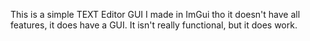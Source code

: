 This is a simple TEXT Editor GUI I made in ImGui tho it doesn't have all features, it does have a GUI.
It isn't really functional, but it does work.
